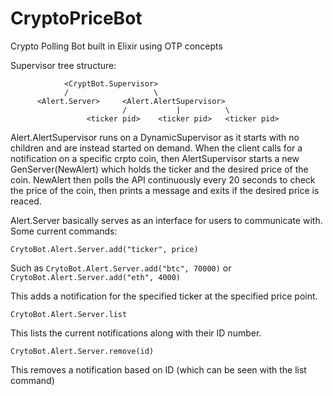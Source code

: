 # CryptoPriceBot
Crypto Polling Bot built in Elixir using OTP concepts


Supervisor tree structure: 

                <CryptBot.Supervisor>
                /                   \
          <Alert.Server>     <Alert.AlertSupervisor>
                             /           |          \
                     <ticker pid>    <ticker pid>   <ticker pid>
  
  Alert.AlertSupervisor runs on a DynamicSupervisor as it starts with no children and are instead started on demand. When the client calls for a notification on a specific crpto coin, then AlertSupervisor starts a new GenServer(NewAlert) which holds the ticker and the desired price of the coin. NewAlert then polls the API continuously every 20 seconds to check the price of the coin, then prints a message and exits if the desired price is reaced. 
  
  Alert.Server basically serves as an interface for users to communicate with. 
  Some current commands: 
        
  ```CrytoBot.Alert.Server.add("ticker", price)```
  
  Such as  ```CrytoBot.Alert.Server.add("btc", 70000)``` or ```CrytoBot.Alert.Server.add("eth", 4000)```
  
  This adds a notification for the specified ticker at the specified price point. 
  
   ```CrytoBot.Alert.Server.list```
  
  This lists the current notifications along with their ID number. 
  
   ```CrytoBot.Alert.Server.remove(id)```
   
   This removes a notification based on ID (which can be seen with the list command)
